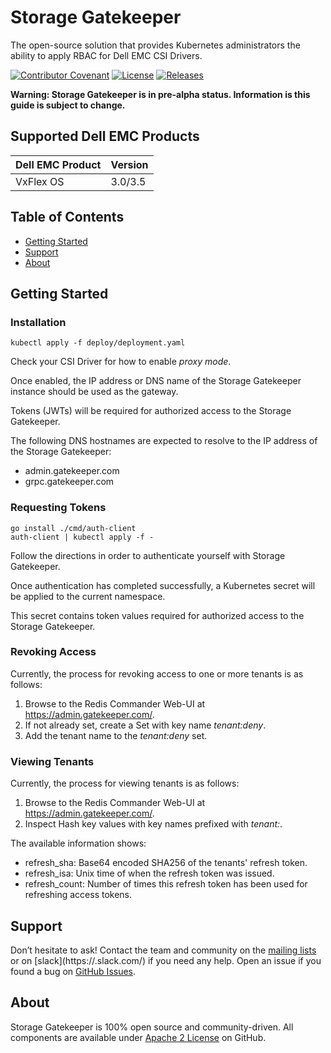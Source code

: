 <!--
Copyright (c) 2020 Dell Inc., or its subsidiaries. All Rights Reserved.

Licensed under the Apache License, Version 2.0 (the "License");
you may not use this file except in compliance with the License.
You may obtain a copy of the License at

    http://www.apache.org/licenses/LICENSE-2.0
-->

# Storage Gatekeeper

The open-source solution that provides Kubernetes administrators the ability to apply RBAC for Dell EMC CSI Drivers.

[![Contributor Covenant](https://img.shields.io/badge/Contributor%20Covenant-v2.0%20adopted-ff69b4.svg)](CODE_OF_CONDUCT.md) 
[![License](https://img.shields.io/badge/License-Apache%202.0-blue.svg)](https://www.apache.org/licenses/LICENSE-2.0)
[![Releases](https://img.shields.io/badge/Releases-green.svg)](https://eos2git.cec.lab.emc.com/DevCon/NewProjectTemplate/releases)

**Warning: Storage Gatekeeper is in pre-alpha status. Information is this guide is subject to change.**

## Supported Dell EMC Products

| Dell EMC Product | Version |
| ---------------- | ------- |
| VxFlex OS        | 3.0/3.5 |

## Table of Contents
- [Getting Started](#gettingstarted)
- [Support](#support)
- [About](#about)

## Getting Started

### Installation

```
kubectl apply -f deploy/deployment.yaml
```

Check your CSI Driver for how to enable *proxy mode*.

Once enabled, the IP address or DNS name of the Storage Gatekeeper instance should be used as the gateway.

Tokens (JWTs) will be required for authorized access to the Storage Gatekeeper.

The following DNS hostnames are expected to resolve to the IP address of the Storage Gatekeeper:

* admin.gatekeeper.com
* grpc.gatekeeper.com

### Requesting Tokens

```
go install ./cmd/auth-client
auth-client | kubectl apply -f -
```

Follow the directions in order to authenticate yourself with Storage Gatekeeper.

Once authentication has completed successfully, a Kubernetes secret will be applied to the current namespace.

This secret contains token values required for authorized access to the Storage Gatekeeper.

### Revoking Access

Currently, the process for revoking access to one or more tenants is as follows:

1. Browse to the Redis Commander Web-UI at https://admin.gatekeeper.com/.
2. If not already set, create a Set with key name *tenant:deny*.
3. Add the tenant name to the *tenant:deny* set.

### Viewing Tenants

Currently, the process for viewing tenants is as follows:

1. Browse to the Redis Commander Web-UI at https://admin.gatekeeper.com/.
2. Inspect Hash key values with key names prefixed with *tenant:*.

The available information shows:

* refresh_sha: Base64 encoded SHA256 of the tenants' refresh token.
* refresh_isa: Unix time of when the refresh token was issued.
* refresh_count: Number of times this refresh token has been used for refreshing access tokens.

## Support

Don’t hesitate to ask! Contact the team and community on the [mailing lists](https://group) or on [slack](https://<slack instance>.slack.com/) if you need any help.
Open an issue if you found a bug on [GitHub
Issues](https://eos2git.cec.lab.emc.com/DevCon/NewProjectTemplate/issues).

## About

Storage Gatekeeper is 100% open source and community-driven. All components are available
under [Apache 2 License](https://www.apache.org/licenses/LICENSE-2.0.html) on
GitHub.
